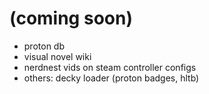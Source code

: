 # (coming soon)

- proton db
- visual novel wiki
- nerdnest vids on steam controller configs
- others: decky loader (proton badges, hltb)

